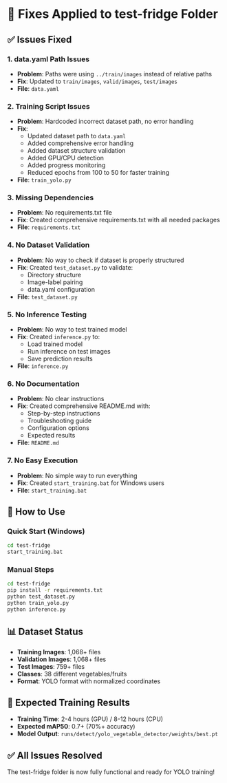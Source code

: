 # 🔧 Fixes Applied to test-fridge Folder

## ✅ Issues Fixed

### 1. **data.yaml Path Issues**
- **Problem**: Paths were using `../train/images` instead of relative paths
- **Fix**: Updated to `train/images`, `valid/images`, `test/images`
- **File**: `data.yaml`

### 2. **Training Script Issues**
- **Problem**: Hardcoded incorrect dataset path, no error handling
- **Fix**: 
  - Updated dataset path to `data.yaml`
  - Added comprehensive error handling
  - Added dataset structure validation
  - Added GPU/CPU detection
  - Added progress monitoring
  - Reduced epochs from 100 to 50 for faster training
- **File**: `train_yolo.py`

### 3. **Missing Dependencies**
- **Problem**: No requirements.txt file
- **Fix**: Created comprehensive requirements.txt with all needed packages
- **File**: `requirements.txt`

### 4. **No Dataset Validation**
- **Problem**: No way to check if dataset is properly structured
- **Fix**: Created `test_dataset.py` to validate:
  - Directory structure
  - Image-label pairing
  - data.yaml configuration
- **File**: `test_dataset.py`

### 5. **No Inference Testing**
- **Problem**: No way to test trained model
- **Fix**: Created `inference.py` to:
  - Load trained model
  - Run inference on test images
  - Save prediction results
- **File**: `inference.py`

### 6. **No Documentation**
- **Problem**: No clear instructions
- **Fix**: Created comprehensive README.md with:
  - Step-by-step instructions
  - Troubleshooting guide
  - Configuration options
  - Expected results
- **File**: `README.md`

### 7. **No Easy Execution**
- **Problem**: No simple way to run everything
- **Fix**: Created `start_training.bat` for Windows users
- **File**: `start_training.bat`

## 🚀 How to Use

### Quick Start (Windows)
```bash
cd test-fridge
start_training.bat
```

### Manual Steps
```bash
cd test-fridge
pip install -r requirements.txt
python test_dataset.py
python train_yolo.py
python inference.py
```

## 📊 Dataset Status
- **Training Images**: 1,068+ files
- **Validation Images**: 1,068+ files  
- **Test Images**: 759+ files
- **Classes**: 38 different vegetables/fruits
- **Format**: YOLO format with normalized coordinates

## 🎯 Expected Training Results
- **Training Time**: 2-4 hours (GPU) / 8-12 hours (CPU)
- **Expected mAP50**: 0.7+ (70%+ accuracy)
- **Model Output**: `runs/detect/yolo_vegetable_detector/weights/best.pt`

## ✅ All Issues Resolved
The test-fridge folder is now fully functional and ready for YOLO training!




